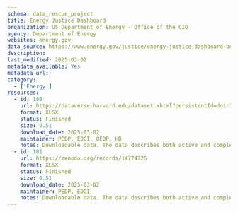 ```yaml
---
schema: data_rescue_project 
title: Energy Justice Dashboard
organization: US Department of Energy - Office of the CIO
agency: Department of Energy
websites: energy.gov
data_source: https://www.energy.gov/justice/energy-justice-dashboard-beta
description: 
last_modified: 2025-03-02
metadata_available: Yes
metadata_url: 
category:
  - ['Energy'] 
resources:
  - id: 180
    url: https://dataverse.harvard.edu/dataset.xhtml?persistentId=doi:10.7910/DVN/MWAKOZ
    format: XLSX
    status: Finished
    size: 0.51
    download_date: 2025-03-02
    maintainer: PEDP, EDGI, OEDP, HD
    notes: Downloadable data. The data describes both active and completed contracts with US primary places of performance that were awarded as early as FY19. This data is subject to change and is for general informational purposes only.
  - id: 181
    url: https://zenodo.org/records/14774726
    format: XLSX
    status: Finished
    size: 0.51
    download_date: 2025-03-02
    maintainer: PEDP, EDGI
    notes: Downloadable data. The data describes both active and completed contracts with US primary places of performance that were awarded as early as FY19. This data is subject to change and is for general informational purposes only.
---
```

